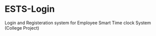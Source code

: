 # ESTS-Login
 Login and Registeration system for Employee Smart Time clock System (College Project)
